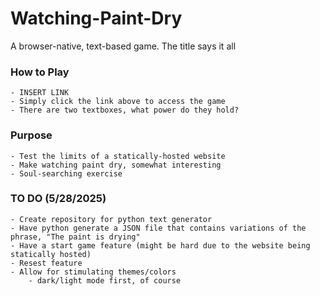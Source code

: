 # Watching-Paint-Dry
A browser-native, text-based game. The title says it all

### **How to Play**
    - INSERT LINK
    - Simply click the link above to access the game
    - There are two textboxes, what power do they hold?

### **Purpose**
    - Test the limits of a statically-hosted website
    - Make watching paint dry, somewhat interesting
    - Soul-searching exercise 

### **TO DO (5/28/2025)**
    - Create repository for python text generator
    - Have python generate a JSON file that contains variations of the phrase, "The paint is drying"
    - Have a start game feature (might be hard due to the website being statically hosted)
    - Resest feature
    - Allow for stimulating themes/colors
        - dark/light mode first, of course
